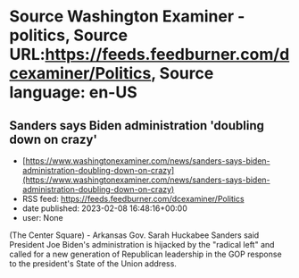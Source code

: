 # Source Washington Examiner - politics, Source URL:https://feeds.feedburner.com/dcexaminer/Politics, Source language: en-US

## Sanders says Biden administration 'doubling down on crazy'
 - [https://www.washingtonexaminer.com/news/sanders-says-biden-administration-doubling-down-on-crazy](https://www.washingtonexaminer.com/news/sanders-says-biden-administration-doubling-down-on-crazy)
 - RSS feed: https://feeds.feedburner.com/dcexaminer/Politics
 - date published: 2023-02-08 16:48:16+00:00
 - user: None

(The Center Square) - Arkansas Gov. Sarah Huckabee Sanders said President Joe Biden's administration is hijacked by the "radical left" and called for a new generation of Republican leadership in the GOP response to the president's State of the Union address.
